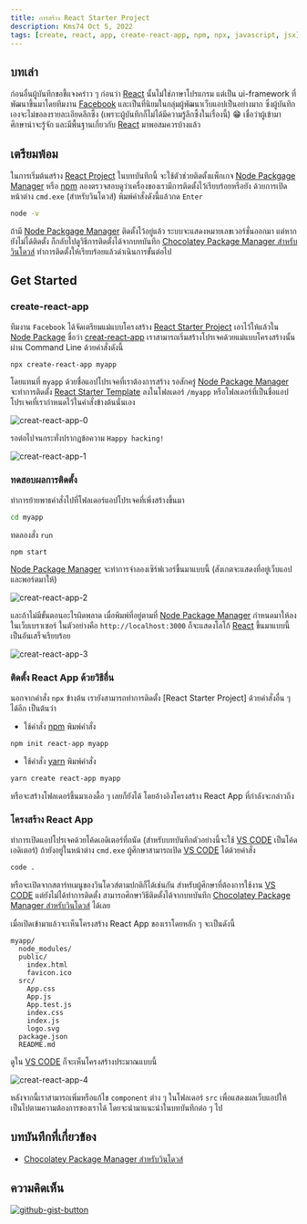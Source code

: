 ```yaml
---
title: การสร้าง React Starter Project
description: Kms74 Oct 5, 2022
tags: [create, react, app, create-react-app, npm, npx, javascript, jsx]
---
```


## บทเล่า

ก่อนอื่นผู้บันทึกขอชี้แจงคร่าว ๆ ก่อนว่า [React][react] นั้นไม่ใช่ภาษาโปรแกรม แต่เป็น ui-framework ที่พัฒนาขึ้นมาโดยทีมงาน [Facebook][facebook] และเป็นที่นิยมในกลุ่มผู้พัฒนาเว็บแอปเป็นอย่างมาก ซึ่งผู้บันทึกเองจะไม่ขอลงรายละเอียดลึกซึ้ง (เพราะผู้บันทึกก็ไม่ได้มีความรู้ลึกซึ้งในเรื่องนี้) :grin: เชื่อว่าผู้เข้ามาศึกษาน่าจะรู้จัก และมีพื้นฐานเกี่ยวกับ [React][react] มาพอสมควรบ้างแล้ว

## เตรียมพ้อม

ในการเริ่มต้นสร้าง [React Project][react] ในบทบันทึกนี้ จะใช้ตัวช่วยติดตั้งแพ็กเกจ [Node Packgage Manager][node] หรือ [npm][node] ลองตรวจสอบดูว่าเครื่องของเรามีการติดตั้งไว้เรียบร้อยหรือยัง ด้วยการเปิดหน้าต่าง `cmd.exe` (สำหรับวินโดวส์) พิมพ์คำสั่งดังนี้แล้วกด `Enter `

```sh
node -v
```

ถ้ามี [Node Packgage Manager][node]  ติดตั้งไว้อยู่แล้ว ระบบจะแสดงหมายเลขเวอร์ชั่นออกมา แต่หากยังไม่ได้ติดตั้ง ก็กลับไปดูวิธีการติดตั้งได้จากบทบันทึก [Chocolatey Package Manager สำหรับวินโดวส์](../../others/chocolatey-package-manager-for-windows.md#node-js) ทำการติดตั้งให้เรียบร้อยแล้วดำเนินการขั้นต่อไป

## Get Started

### create-react-app

ทีมงาน `Facebook` ได้จัดเตรียมแม่แบบโครงสร้าง [React Starter Project][react] เอาไว้ให้แล้วใน [Node Package][create-react-app] ชื่อว่า [creat-react-app][create-react-app] เราสามารถเริ่มสร้างโปรเจคด้วยแม่แบบโครงสร้างนั้นผ่าน Command Line ด้วยคำสั่งดังนี้

```sh
npx create-react-app myapp
```

โดยแทนที่ `myapp` ด้วยชื่อแอปโปรเจคที่เราต้องการสร้าง รอสักครู่ [Node Package Manager][node] จะทำการติดตั้ง [React Starter Template][react] ลงในโฟลเดอร์ `/myapp` หรือโฟลเดอร์ที่เป็นชื่อแอปโปรเจคที่เรากำหนดไว้ในคำสั่งข้างต้นนั่นเอง

![creat-react-app-0](https://user-images.githubusercontent.com/52767363/193970691-a911d5b9-7b95-40a9-be13-8d222bda9d5e.png)

รอต่อไปจนกระทั่งปรากฏข้อความ `Happy hacking!` 

![creat-react-app-1](https://user-images.githubusercontent.com/52767363/193970698-05543c79-1b22-42ec-8245-47eff2a8eb9c.png)

### ทดสอบผลการติดตั้ง

ทำการย้ายพาธคำสั่งไปที่โฟลเดอร์แอปโปรเจคที่เพิ่งสร้างขึ้นมา

```sh
cd myapp
```

ทดลองสั่ง `run`

```sh
npm start
```

[Node Package Manager][node] จะทำการจำลองเซิร์ฟเวอร์ขึ้นมาแบบนี้ (สังเกตจะแสดงที่อยู่เว็บแอปและพอร์ตมาให้)

![creat-react-app-2](https://user-images.githubusercontent.com/52767363/193973076-46fcd765-ec12-426f-ac03-6ae0ebe12137.png)

และถ้าไม่มีขั้นตอนอะไรผิดพลาด เมื่อพิมพ์ที่อยู่ตามที่ [Node Package Manager][node] กำหนดมาให้ลงในเว็บเบราเซอร์ ในตัวอย่างคือ `http://localhost:3000`  ก็จะแสดงโลโก้ [React][react] ขึ้นมาแบบนี้ เป็นอันเสร็จเรียบร้อย

![creat-react-app-3](https://user-images.githubusercontent.com/52767363/193973081-418e7e92-11b0-4c96-912e-45fb2ae0d836.png)
  
### ติดตั้ง React App ด้วยวิธีอื่น

นอกจากคำสั่ง `npx` ข้างต้น เรายังสามารถทำการติดตั้ง [React Starter Project] ด้วยคำสั่งอื่น ๆ ได้อีก เป็นต้นว่า

  - ใช้คำสั่ง [npm][node] พิมพ์คำสั่ง

```sh
npm init react-app myapp
```

  - ใช้คำสั่ง [yarn][yarn] พิมพ์คำสั่ง

```sh
yarn create react-app myapp
```

หรือจะสร้างโฟลเดอร์ขึ้นมาเองดื้อ ๆ เลยก็ยังได้ โดยอ้างอิงโครงสร้าง React App ที่กำลังจะกล่าวถึง

### โครงสร้าง React App

ทำการเปิดแอปโปรเจคด้วยโค้ดเอดิเตอร์ที่ถนัด (สำหรับบทบันทึกตัวอย่างนี้จะใช้ [VS CODE][vscode] เป็นโค้ดเอดิเตอร์) ถ้ายังอยู่ในหน้าต่าง `cmd.exe` ผู้ศึกษาสามารถเปิด [VS CODE][vscode] ได้ด้วยคำสั่ง

```sh
code .
```

หรือจะเปิดจากสตาร์ทเมนูของวินโดวส์ตามปกติก็ได้เช่นกัน สำหรับผู้ศึกษาที่ต้องการใช้งาน [VS CODE][vscode] แต่ยังไม่ได้ทำการติดตั้ง สามารถศึกษาวิธีติดตั้งได้จากบทบันทึก [Chocolatey Package Manager สำหรับวินโดวส์](../../others/chocolatey-package-manager-for-windows.md#visual-studio-code) ได้เลย

เมื่อเปิดเข้ามาแล้วจะเห็นโครงสร้าง React App ของเราโดยหลัก ๆ จะเป็นดังนี้

```text
myapp/  
  node_modules/  
  public/
    index.html
    favicon.ico
  src/
    App.css
    App.js
    App.test.js
    index.css
    index.js
    logo.svg
  package.json
  README.md
```

ดูใน [VS CODE][vscode] ก็จะเห็นโครงสร้างประมาณแบบนี้

![creat-react-app-4](https://user-images.githubusercontent.com/52767363/193976478-906da3d2-4f44-431f-bed6-75a61ff572a4.png)

หลังจากนี้เราสามารถเพิ่มหรือแก้ไข `component` ต่าง ๆ ในโฟลเดอร์ `src` เพื่อแสดงผลเว็บแอปให้เป็นไปตามความต้องการของเราได้ โดยจะนำมาแนะนำในบทบันทึกต่อ ๆ ไป

## บทบันทึกที่เกี่ยวข้อง

  - [Chocolatey Package Manager สำหรับวินโดวส์](../../others/chocolatey-package-manager-for-windows.md)

## ความคิดเห็น

[![github-gist-button](https://user-images.githubusercontent.com/52767363/191145099-9f4a51a2-35cc-495f-82e1-284d769a9052.png)][comment]

[comment]: https://gist.githubusercontent.com/Komsan74/72a6e6330a19d5622e8f873a67d5f094

[react]: https://reactjs.org/
[facebook]: https://developers.facebook.com/
[node]: https://nodejs.org/
[create-react-app]: https://www.npmjs.com/package/create-react-app
[vscode]: https://code.visualstudio.com/
[yarn]: https://yarnpkg.com/
